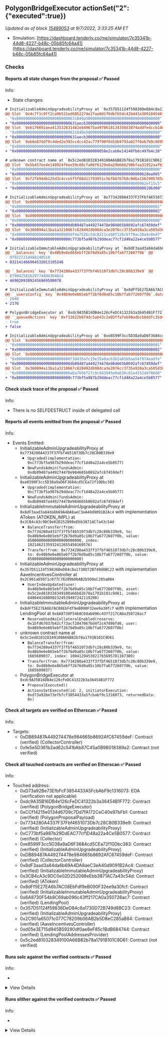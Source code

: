 ## PolygonBridgeExecutor actionSet("2": {"executed":true})

_Updated as of block [15489053](https://etherscan.io/block/15489053) at 9/7/2022, 3:33:25 AM ET_

- Simulation: [https://dashboard.tenderly.co/me/simulator/7c35341b-44d8-4227-b48c-05b85fc64a41](https://dashboard.tenderly.co/me/simulator/7c35341b-44d8-4227-b48c-05b85fc64a41)

### Checks

#### Reports all state changes from the proposal ✅ Passed

Info:

- State changes:

```diff
# InitializableAdminUpgradeabilityProxy at `0x357D51124f59836DeD84c8a1730D72B749d8BC23` with implementation AaveIncentivesController at `0x2C901a65071c077C78209b06AB2b5D8eC285aB84`
@@ Slot `0x4c7f1c9ff2ca96521ed6052274e2fae8d1f6dbfb5dc42b443a389184540f18da` @@
- "0x000000000000000000000000631849a500000000000000000000000000000000"
+ "0x000000000000000000000000631aecb300000000000000000000000000000000"
@@ Slot `0x6176692aea4135326314b2e849675ad970618134350d3074addfedccb1ddb539` @@
- "0x000000000000000000000000631848e500000000000000000000000000000000"
+ "0x000000000000000000000000631aecb300000000000000000000000000000000"
@@ Slot `0xb6e87dd79c4ded2e392ccdcc42ac779f90f8d1db9793a627f6eb7b9c88955232` @@
- "0x0000000000000000000000000000000000000000000000000000000000000000"
+ "0x0000000000000000000000000000000000000050e2cab6e14240fbdc497b4c28"
```

```diff
# unknown contract name at `0x5c2ed810328349100A66B82b78a1791B101C9D61`
@@ Slot `0x5b457ee4e148924fbee59c60cfa86f6129e6a29b666290bfaa31952aafb3d9e6` @@
- "0x0000000000000000000000000000000000000000000000000000000000000000"
+ "0x0000000000000000000000000000000000000000000000000000000062dea865"
@@ Slot `0xf2fb94db125d3c4cce5f5f68d11793051c5bfb6767b9c9d6a1562995705d494a` @@
- "0x0000000000000000000000000000000000000000000000000000000062ef15c5"
+ "0x0000000000000000000000000000000000000000000000000000000000106d60"
```

```diff
# InitializableAdminUpgradeabilityProxy at `0x7734280A4337F37Fbf4651073Db7c28C80B339e9`
@@ Slot `0x0000000000000000000000000000000000000000000000000000000000000000` @@
- "0x0000000000000000000000000000000000000000000000000000000000000001"
+ "0x0000000000000000000000000000000000000000000000000000000000000002"
@@ Slot `0x0000000000000000000000000000000000000000000000000000000000000034` @@
- "0x0000000000000000000000000000000000000000000000000000000000000000"
+ "0x000000000000000000000000db89487a449274478e984665b8692afc67459def"
@@ Slot `0x360894a13ba1a3210667c828492db98dca3e2076cc3735a920a3ca505d382bbc` @@
- "0x000000000000000000000000df4a7526c5dc8211ceb8f126cbff9ac20a4c0ed7"
+ "0x000000000000000000000000c773bf5a987b29ddeac77cf1d48a22a4ce5b0577"
```

```diff
# InitializableImmutableAdminUpgradeabilityProxy at `0x8dF3aad3a84da6b69A4DA8aeC3eA40d9091B2Ac4` with implementation AToken (ATOKEN_IMPL) at `0x3CB4cA3c9DC0e02D252098eEbb3871AC7a43c54d`
@@ `_balances` key `0x48b9e6e865ebff2b76d9a85c10b7fa6772607f0b` @@
- 979227214488240510
+ 832141466964532013105246

@@ `_balances` key `0x7734280a4337f37fbf4651073db7c28c80b339e9` @@
- 879042581629774494364814
+ 46902093892456969500078

```

```diff
# InitializableImmutableAdminUpgradeabilityProxy at `0x8dFf5E27EA6b7AC08EbFdf9eB090F32ee9a30fcf` with implementation LendingPool at `0x6A8730F54b8C69ab096c43ff217CA0a350726ac7`
@@ `_usersConfig` key `0x48b9e6e865ebff2b76d9a85c10b7fa6772607f0b`.data @@
- 2048
+ 2176

```

```diff
# PolygonBridgeExecutor at `0xdc9A35B16DB4e126cFeDC41322b3a36454B1F772`
@@ `_queuedActions` key `0xf13622b074dc5ab43c2a05ffa7eb98adbcb8ddfc35d421aaaefca1b542eef810` @@
- true
+ false


```

```diff
# InitializableAdminUpgradeabilityProxy at `0xe8599F3cc5D38a9aD6F3684cd5CEa72f10Dbc383`
@@ Slot `0x0000000000000000000000000000000000000000000000000000000000000000` @@
- "0x0000000000000000000000000000000000000000000000000000000000000001"
+ "0x0000000000000000000000000000000000000000000000000000000000000002"
@@ Slot `0x0000000000000000000000000000000000000000000000000000000000000034` @@
- "0x00000000000000000000000073d435afc15e35a9ac63b2a81b5aa54f974eadfe"
+ "0x000000000000000000000000db89487a449274478e984665b8692afc67459def"
@@ Slot `0x360894a13ba1a3210667c828492db98dca3e2076cc3735a920a3ca505d382bbc` @@
- "0x000000000000000000000000a6a7b56f27c9c943945e8a636c01e433240700d8"
+ "0x000000000000000000000000c773bf5a987b29ddeac77cf1d48a22a4ce5b0577"
```

#### Check stack trace of the proposal ✅ Passed

Info:

- There is no SELFDESTRUCT inside of delegated call

#### Reports all events emitted from the proposal ✅ Passed

Info:

- Events Emitted:
  - InitializableAdminUpgradeabilityProxy at `0x7734280A4337F37Fbf4651073Db7c28C80B339e9`
    - `Upgraded(implementation: 0xc773bf5a987b29ddeac77cf1d48a22a4ce5b0577)`
    - `NewFundsAdmin(fundsAdmin: 0xdb89487a449274478e984665b8692afc67459def)`
  - InitializableAdminUpgradeabilityProxy at `0xe8599F3cc5D38a9aD6F3684cd5CEa72f10Dbc383`
    - `Upgraded(implementation: 0xc773bf5a987b29ddeac77cf1d48a22a4ce5b0577)`
    - `NewFundsAdmin(fundsAdmin: 0xdb89487a449274478e984665b8692afc67459def)`
  - InitializableImmutableAdminUpgradeabilityProxy at `0x8dF3aad3a84da6b69A4DA8aeC3eA40d9091B2Ac4` with implementation AToken (ATOKEN_IMPL) at `0x3CB4cA3c9DC0e02D252098eEbb3871AC7a43c54d`
    - `BalanceTransfer(from: 0x7734280a4337f37fbf4651073db7c28c80b339e9, to: 0x48b9e6e865ebff2b76d9a85c10b7fa6772607f0b, value: 850000000000000000000000, index: 1021462135932412655450169576)`
    - `Transfer(from: 0x7734280a4337f37fbf4651073db7c28c80b339e9, to: 0x48b9e6e865ebff2b76d9a85c10b7fa6772607f0b, value: 850000000000000000000000)`
  - InitializableAdminUpgradeabilityProxy at `0x357D51124f59836DeD84c8a1730D72B749d8BC23` with implementation AaveIncentivesController at `0x2C901a65071c077C78209b06AB2b5D8eC285aB84`
    - `UserIndexUpdated(user: 0x48b9e6e865ebff2b76d9a85c10b7fa6772607f0b, asset: 0x5c2ed810328349100a66b82b78a1791b101c9d61, index: 6408441680002324539497242119208)`
  - InitializableImmutableAdminUpgradeabilityProxy at `0x8dFf5E27EA6b7AC08EbFdf9eB090F32ee9a30fcf` with implementation LendingPool at `0x6A8730F54b8C69ab096c43ff217CA0a350726ac7`
    - `ReserveUsedAsCollateralEnabled(reserve: 0x1bfd67037b42cf73acf2047067bd4f2c47d9bfd6, user: 0x48b9e6e865ebff2b76d9a85c10b7fa6772607f0b)`
  - unknown contract name at `0x5c2ed810328349100A66B82b78a1791B101C9D61`
    - `BalanceTransfer(from: 0x7734280a4337f37fbf4651073db7c28c80b339e9, to: 0x48b9e6e865ebff2b76d9a85c10b7fa6772607f0b, value: 1665609037, index: 1004129453021765695781187389)`
    - `Transfer(from: 0x7734280a4337f37fbf4651073db7c28c80b339e9, to: 0x48b9e6e865ebff2b76d9a85c10b7fa6772607f0b, value: 1665609037)`
  - PolygonBridgeExecutor at `0xdc9A35B16DB4e126cFeDC41322b3a36454B1F772`
    - `ProposalExecuted()`
    - `ActionsSetExecuted(id: 2, initiatorExecution: 0xd73a92be73efbfcf3854433a5fcbabf9c1316073, returnedData: 0x)`

#### Check all targets are verified on Etherscan ✅ Passed

Info:

- Targets:
  - 0xDB89487A449274478e984665b8692AfC67459deF: Contract (verified) (CollectorController)
  - 0xfe5e5D361b2ad62c541bAb87C45a0B9B018389a2: Contract (not verified)

#### Check all touched contracts are verified on Etherscan ✅ Passed

Info:

- Touched address:
  - 0xD73a92Be73EfbFcF3854433A5FcbAbF9c1316073: EOA (verification not applicable)
  - 0xdc9A35B16DB4e126cFeDC41322b3a36454B1F772: Contract (verified) (PolygonBridgeExecutor)
  - 0xCCf14215e0134d6709c7Dd7fA172CeC40e97bFb1: Contract (verified) (PolygonProposalPayload)
  - 0x7734280A4337F37Fbf4651073Db7c28C80B339e9: Contract (verified) (InitializableAdminUpgradeabilityProxy)
  - 0xC773bf5a987b29DdEAC77cf1D48a22a4Ce5B0577: Contract (verified) (Collector)
  - 0xe8599F3cc5D38a9aD6F3684cd5CEa72f10Dbc383: Contract (verified) (InitializableAdminUpgradeabilityProxy)
  - 0xDB89487A449274478e984665b8692AfC67459deF: Contract (verified) (CollectorController)
  - 0x8dF3aad3a84da6b69A4DA8aeC3eA40d9091B2Ac4: Contract (verified) (InitializableImmutableAdminUpgradeabilityProxy)
  - 0x3CB4cA3c9DC0e02D252098eEbb3871AC7a43c54d: Contract (verified) (AToken)
  - 0x8dFf5E27EA6b7AC08EbFdf9eB090F32ee9a30fcf: Contract (verified) (InitializableImmutableAdminUpgradeabilityProxy)
  - 0x6A8730F54b8C69ab096c43ff217CA0a350726ac7: Contract (verified) (LendingPool)
  - 0x357D51124f59836DeD84c8a1730D72B749d8BC23: Contract (verified) (InitializableAdminUpgradeabilityProxy)
  - 0x2C901a65071c077C78209b06AB2b5D8eC285aB84: Contract (verified) (AaveIncentivesController)
  - 0xd05e3E715d945B59290df0ae8eF85c1BdB684744: Contract (verified) (LendingPoolAddressesProvider)
  - 0x5c2ed810328349100A66B82b78a1791B101C9D61: Contract (not verified)

#### Runs solc against the verified contracts ✅ Passed

Info:

-

<details>
<summary>View Details</summary>
<details>
<summary>View warnings for AaveIncentivesController at `0x2C901a65071c077C78209b06AB2b5D8eC285aB84`</summary>

```
INFO:CryticCompile:Source code not available, try to fetch the bytecode only
```

</details>

<details>
<summary>View warnings for InitializableAdminUpgradeabilityProxy at `0x357D51124f59836DeD84c8a1730D72B749d8BC23` with implementation AaveIncentivesController at `0x2C901a65071c077C78209b06AB2b5D8eC285aB84`</summary>

```
INFO:CryticCompile:Source code not available, try to fetch the bytecode only
```

</details>

<details>
<summary>View warnings for AToken (ATOKEN_IMPL) at `0x3CB4cA3c9DC0e02D252098eEbb3871AC7a43c54d`</summary>

```
INFO:CryticCompile:Source code not available, try to fetch the bytecode only
```

</details>

<details>
<summary>View warnings for LendingPool at `0x6A8730F54b8C69ab096c43ff217CA0a350726ac7`</summary>

```
INFO:CryticCompile:Source code not available, try to fetch the bytecode only
```

</details>

<details>
<summary>View warnings for InitializableAdminUpgradeabilityProxy at `0x7734280A4337F37Fbf4651073Db7c28C80B339e9`</summary>

```
INFO:CryticCompile:Source code not available, try to fetch the bytecode only
```

</details>

<details>
<summary>View warnings for InitializableImmutableAdminUpgradeabilityProxy at `0x8dF3aad3a84da6b69A4DA8aeC3eA40d9091B2Ac4` with implementation AToken (ATOKEN_IMPL) at `0x3CB4cA3c9DC0e02D252098eEbb3871AC7a43c54d`</summary>

```
INFO:CryticCompile:Source code not available, try to fetch the bytecode only
```

</details>

<details>
<summary>View warnings for InitializableImmutableAdminUpgradeabilityProxy at `0x8dFf5E27EA6b7AC08EbFdf9eB090F32ee9a30fcf` with implementation LendingPool at `0x6A8730F54b8C69ab096c43ff217CA0a350726ac7`</summary>

```
INFO:CryticCompile:Source code not available, try to fetch the bytecode only
```

</details>

<details>
<summary>View warnings for Collector at `0xC773bf5a987b29DdEAC77cf1D48a22a4Ce5B0577`</summary>

```
INFO:CryticCompile:Source code not available, try to fetch the bytecode only
```

</details>

<details>
<summary>View warnings for PolygonProposalPayload at `0xCCf14215e0134d6709c7Dd7fA172CeC40e97bFb1`</summary>

```
INFO:CryticCompile:Source code not available, try to fetch the bytecode only
```

</details>

<details>
<summary>View warnings for LendingPoolAddressesProvider at `0xd05e3E715d945B59290df0ae8eF85c1BdB684744`</summary>

```
INFO:CryticCompile:Source code not available, try to fetch the bytecode only
```

</details>

<details>
<summary>View warnings for PolygonBridgeExecutor at `0xdc9A35B16DB4e126cFeDC41322b3a36454B1F772`</summary>

```
INFO:CryticCompile:Source code not available, try to fetch the bytecode only
```

</details>

<details>
<summary>View warnings for InitializableAdminUpgradeabilityProxy at `0xe8599F3cc5D38a9aD6F3684cd5CEa72f10Dbc383`</summary>

```
INFO:CryticCompile:Source code not available, try to fetch the bytecode only
```

</details>

</details>

#### Runs slither against the verified contracts ✅ Passed

Info:

-

<details>
<summary>View Details</summary>

<details>
<summary>Slither report for AaveIncentivesController at `0x2C901a65071c077C78209b06AB2b5D8eC285aB84`</summary>

```
Source code not available, try to fetch the bytecode only
No contract were found in None, check the correct compilation
No contract was analyzed
0x2C901a65071c077C78209b06AB2b5D8eC285aB84 analyzed (0 contracts with 72 detectors), 0 result(s) found
```

</details>

<details>
<summary>Slither report for InitializableAdminUpgradeabilityProxy at `0x357D51124f59836DeD84c8a1730D72B749d8BC23` with implementation AaveIncentivesController at `0x2C901a65071c077C78209b06AB2b5D8eC285aB84`</summary>

```
Source code not available, try to fetch the bytecode only
No contract were found in None, check the correct compilation
No contract was analyzed
0x357D51124f59836DeD84c8a1730D72B749d8BC23 analyzed (0 contracts with 72 detectors), 0 result(s) found
```

</details>

<details>
<summary>Slither report for AToken (ATOKEN_IMPL) at `0x3CB4cA3c9DC0e02D252098eEbb3871AC7a43c54d`</summary>

```
Source code not available, try to fetch the bytecode only
No contract were found in None, check the correct compilation
No contract was analyzed
0x3CB4cA3c9DC0e02D252098eEbb3871AC7a43c54d analyzed (0 contracts with 72 detectors), 0 result(s) found
```

</details>

<details>
<summary>Slither report for LendingPool at `0x6A8730F54b8C69ab096c43ff217CA0a350726ac7`</summary>

```
Source code not available, try to fetch the bytecode only
No contract were found in None, check the correct compilation
No contract was analyzed
0x6A8730F54b8C69ab096c43ff217CA0a350726ac7 analyzed (0 contracts with 72 detectors), 0 result(s) found
```

</details>

<details>
<summary>Slither report for InitializableAdminUpgradeabilityProxy at `0x7734280A4337F37Fbf4651073Db7c28C80B339e9`</summary>

```
Source code not available, try to fetch the bytecode only
No contract were found in None, check the correct compilation
No contract was analyzed
0x7734280A4337F37Fbf4651073Db7c28C80B339e9 analyzed (0 contracts with 72 detectors), 0 result(s) found
```

</details>

<details>
<summary>Slither report for InitializableImmutableAdminUpgradeabilityProxy at `0x8dF3aad3a84da6b69A4DA8aeC3eA40d9091B2Ac4` with implementation AToken (ATOKEN_IMPL) at `0x3CB4cA3c9DC0e02D252098eEbb3871AC7a43c54d`</summary>

```
Source code not available, try to fetch the bytecode only
No contract were found in None, check the correct compilation
No contract was analyzed
0x8dF3aad3a84da6b69A4DA8aeC3eA40d9091B2Ac4 analyzed (0 contracts with 72 detectors), 0 result(s) found
```

</details>

<details>
<summary>Slither report for InitializableImmutableAdminUpgradeabilityProxy at `0x8dFf5E27EA6b7AC08EbFdf9eB090F32ee9a30fcf` with implementation LendingPool at `0x6A8730F54b8C69ab096c43ff217CA0a350726ac7`</summary>

```
Source code not available, try to fetch the bytecode only
No contract were found in None, check the correct compilation
No contract was analyzed
0x8dFf5E27EA6b7AC08EbFdf9eB090F32ee9a30fcf analyzed (0 contracts with 72 detectors), 0 result(s) found
```

</details>

<details>
<summary>Slither report for Collector at `0xC773bf5a987b29DdEAC77cf1D48a22a4Ce5B0577`</summary>

```
Source code not available, try to fetch the bytecode only
No contract were found in None, check the correct compilation
No contract was analyzed
0xC773bf5a987b29DdEAC77cf1D48a22a4Ce5B0577 analyzed (0 contracts with 72 detectors), 0 result(s) found
```

</details>

<details>
<summary>Slither report for PolygonProposalPayload at `0xCCf14215e0134d6709c7Dd7fA172CeC40e97bFb1`</summary>

```
Source code not available, try to fetch the bytecode only
No contract were found in None, check the correct compilation
No contract was analyzed
0xCCf14215e0134d6709c7Dd7fA172CeC40e97bFb1 analyzed (0 contracts with 72 detectors), 0 result(s) found
```

</details>

<details>
<summary>Slither report for LendingPoolAddressesProvider at `0xd05e3E715d945B59290df0ae8eF85c1BdB684744`</summary>

```
Source code not available, try to fetch the bytecode only
No contract were found in None, check the correct compilation
No contract was analyzed
0xd05e3E715d945B59290df0ae8eF85c1BdB684744 analyzed (0 contracts with 72 detectors), 0 result(s) found
```

</details>

<details>
<summary>Slither report for CollectorController at `0xDB89487A449274478e984665b8692AfC67459deF`</summary>

```

EthereumProposalPayload.execute() (contracts/EthereumProposalPayload.sol#20-135) has external calls inside a loop: CONTROLLER_OF_COLLECTOR.transfer(COLLECTOR_ADDRESS,IERC20(STABLES[i]),AAVE_COMPANIES_ADDRESS,STABLES_AMOUNTS[i]) (contracts/EthereumProposalPayload.sol#106-111)
EthereumProposalPayload.execute() (contracts/EthereumProposalPayload.sol#20-135) has external calls inside a loop: CONTROLLER_OF_COLLECTOR.transfer(COLLECTOR_ADDRESS,IERC20(ALT_STABLES[i_scope_0]),AAVE_COMPANIES_ADDRESS,ALT_STABLES_AMOUNTS[i_scope_0]) (contracts/EthereumProposalPayload.sol#116-121)
EthereumProposalPayload.execute() (contracts/EthereumProposalPayload.sol#20-135) has external calls inside a loop: CONTROLLER_OF_COLLECTOR.transfer(COLLECTOR_ADDRESS,IERC20(VOLATILE_ASSETS[i_scope_1]),AAVE_COMPANIES_ADDRESS,VOLATILE_ASSETS_AMOUNTS[i_scope_1]) (contracts/EthereumProposalPayload.sol#126-131)
Reference: https://github.com/crytic/slither/wiki/Detector-Documentation/#calls-inside-a-loop

Reentrancy in EthereumProposalPayload.execute() (contracts/EthereumProposalPayload.sol#20-135):
	External calls:
	- CONTROLLER_OF_COLLECTOR.transfer(ECOSYSTEM_RESERVE_ADDRESS,AAVE,AAVE_COMPANIES_ADDRESS,AAVE_AMOUNT) (contracts/EthereumProposalPayload.sol#97-102)
	Event emitted after the call(s):
	- ProposalExecuted() (contracts/EthereumProposalPayload.sol#134)
Reference: https://github.com/crytic/slither/wiki/Detector-Documentation#reentrancy-vulnerabilities-3
0xDB89487A449274478e984665b8692AfC67459deF analyzed (4 contracts with 72 detectors), 4 result(s) found
```

</details>

<details>
<summary>Slither report for PolygonBridgeExecutor at `0xdc9A35B16DB4e126cFeDC41322b3a36454B1F772`</summary>

```
Source code not available, try to fetch the bytecode only
No contract were found in None, check the correct compilation
No contract was analyzed
0xdc9A35B16DB4e126cFeDC41322b3a36454B1F772 analyzed (0 contracts with 72 detectors), 0 result(s) found
```

</details>

<details>
<summary>Slither report for InitializableAdminUpgradeabilityProxy at `0xe8599F3cc5D38a9aD6F3684cd5CEa72f10Dbc383`</summary>

```
Source code not available, try to fetch the bytecode only
No contract were found in None, check the correct compilation
No contract was analyzed
0xe8599F3cc5D38a9aD6F3684cd5CEa72f10Dbc383 analyzed (0 contracts with 72 detectors), 0 result(s) found
```

</details>

</details>

